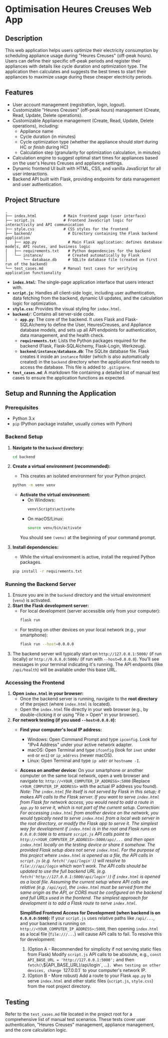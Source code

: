 # Optimisation Heures Creuses Web App

## Description
This web application helps users optimize their electricity consumption by scheduling appliance usage during "Heures Creuses" (off-peak hours). Users can define their specific off-peak periods and register their appliances with details like cycle duration and optimization type. The application then calculates and suggests the best times to start their appliances to maximize usage during these cheaper electricity periods.

## Features
*   User account management (registration, login, logout).
*   Customizable "Heures Creuses" (off-peak hours) management (Create, Read, Update, Delete operations).
*   Customizable Appliance management (Create, Read, Update, Delete operations), including:
    *   Appliance name
    *   Cycle duration (in minutes)
    *   Cycle optimization type (whether the appliance should *start* during HC or *finish* during HC)
    *   Calculation step (granularity for optimization calculation, in minutes)
*   Calculation engine to suggest optimal start times for appliances based on the user's Heures Creuses and appliance settings.
*   Dynamic frontend UI built with HTML, CSS, and vanilla JavaScript for all user interactions.
*   Backend API built with Flask, providing endpoints for data management and user authentication.

## Project Structure
```
.
├── index.html            # Main frontend page (user interface)
├── script.js             # Frontend JavaScript logic for interactivity and API communication
├── style.css             # CSS styles for the frontend
├── backend/                # Directory containing the Flask backend application
│   ├── app.py              # Main Flask application: defines database models, API routes, and business logic
│   ├── requirements.txt    # Python dependencies for the backend
│   └── instance/           # Created automatically by Flask
│       └── database.db     # SQLite database file (created on first run of the backend)
└── test_cases.md         # Manual test cases for verifying application functionality
```

*   **`index.html`**: The single-page application interface that users interact with.
*   **`script.js`**: Handles all client-side logic, including user authentication, data fetching from the backend, dynamic UI updates, and the calculation logic for optimization.
*   **`style.css`**: Provides the visual styling for `index.html`.
*   **`backend/`**: Contains all server-side code.
    *   **`app.py`**: The core of the backend. It uses Flask and Flask-SQLAlchemy to define the User, HeuresCreuses, and Appliance database models, and sets up all API endpoints for authentication, data management, and the health check.
    *   **`requirements.txt`**: Lists the Python packages required for the backend (Flask, Flask-SQLAlchemy, Flask-Login, Werkzeug).
    *   **`backend/instance/database.db`**: The SQLite database file. Flask creates it inside an `instance` folder (which is also automatically created) in the `backend` directory when the application first needs to access the database. This file is added to `.gitignore`.
*   **`test_cases.md`**: A markdown file containing a detailed list of manual test cases to ensure the application functions as expected.

## Setup and Running the Application

### Prerequisites
*   Python 3.x
*   `pip` (Python package installer, usually comes with Python)

### Backend Setup
1.  **Navigate to the `backend` directory:**
    ```bash
    cd backend
    ```
2.  **Create a virtual environment (recommended):**
    *   This creates an isolated environment for your Python project.
    ```bash
    python -m venv venv
    ```
    *   **Activate the virtual environment:**
        *   On Windows:
            ```bash
            venv\Scripts\activate
            ```
        *   On macOS/Linux:
            ```bash
            source venv/bin/activate
            ```
        You should see `(venv)` at the beginning of your command prompt.

3.  **Install dependencies:**
    *   While the virtual environment is active, install the required Python packages.
    ```bash
    pip install -r requirements.txt
    ```

### Running the Backend Server
1.  Ensure you are in the `backend` directory and the virtual environment (`venv`) is activated.
2.  **Start the Flask development server:**
    *   For local development (server accessible only from your computer):
        ```bash
        flask run
        ```
    *   For testing on other devices on your local network (e.g., your smartphone):
        ```bash
        flask run --host=0.0.0.0
        ```
3.  The backend server will typically start on `http://127.0.0.1:5000/` (if run locally) or `http://0.0.0.0:5000/` (if run with `--host=0.0.0.0`). You'll see messages in your terminal indicating it's running. The API endpoints (like `/api/health`) will be available under this base URL.

### Accessing the Frontend
1.  **Open `index.html` in your browser:**
    *   Once the backend server is running, navigate to the **root directory** of the project (where `index.html` is located).
    *   Open the `index.html` file directly in your web browser (e.g., by double-clicking it or using "File > Open" in your browser).
2.  **For network testing (if you used `--host=0.0.0.0`):**
    *   **Find your computer's local IP address:**
        *   Windows: Open Command Prompt and type `ipconfig`. Look for "IPv4 Address" under your active network adapter.
        *   macOS: Open Terminal and type `ifconfig` (look for `inet` under `en0` or `en1`) or `ip_address` (newer macOS).
        *   Linux: Open Terminal and type `ip addr` or `hostname -I`.
    *   **Access on another device:** On your smartphone or another computer on the same local network, open a web browser and navigate to:
        `http://<YOUR_COMPUTER_IP_ADDRESS>:5000`
        (Replace `<YOUR_COMPUTER_IP_ADDRESS>` with the actual IP address you found).
        *Note: The `index.html` file itself is not served by Flask in this setup; it makes API calls to the Flask server. If you want to serve `index.html` from Flask for network access, you would need to add a route in `app.py` to serve it, which is not part of the current setup.*
        *Correction: For accessing `index.html` from another device on the network, you would typically need to serve `index.html` from a local web server in the root directory, or modify the Flask app to serve it. The simplest way for development if `index.html` is in the root and Flask runs on `0.0.0.0:5000` is to ensure `script.js` API calls point to `http://<YOUR_COMPUTER_IP_ADDRESS>:5000/api/...` and then open `index.html` locally on the testing device or share it somehow. The provided Flask setup does not serve `index.html`.*
        *For the purpose of this project where `index.html` is opened as a file, the API calls in `script.js` (e.g. `fetch('/api/login')`) will resolve to `file:///api/login` which won't work. The API calls should be updated to use the full backend URL (e.g. `fetch('http://127.0.0.1:5000/api/login')`) if `index.html` is opened as a local file.*
        *Assuming the current setup where API calls are relative (e.g. `/api/xyz`), the `index.html` must be served from the same origin as the API, or CORS must be configured on the backend and full URLs used in the frontend. The simplest approach for development is to add a Flask route to serve `index.html`.*

        **Simplified Frontend Access for Development (when backend is on `0.0.0.0:5000`):**
        If your `script.js` uses relative paths like `/api/...`, and your backend is running on `http://<YOUR_COMPUTER_IP_ADDRESS>:5000`, then opening `index.html` as a local file (`file:///...`) will cause API calls to fail.
        To resolve this for development:
        1. (Option A - Recommended for simplicity if not serving static files from Flask) Modify `script.js` API calls to be absolute, e.g., `const API_BASE_URL = 'http://127.0.0.1:5000';` and then `fetch(\`\${API_BASE_URL}/api/login\`, ...)`. When testing on other devices, change `127.0.0.1` to your computer's network IP.
        2. (Option B - More robust) Add a route to your Flask `app.py` to serve `index.html` and other static files (`script.js`, `style.css`) from the root project directory.

## Testing
Refer to the `test_cases.md` file located in the project root for a comprehensive list of manual test scenarios. These tests cover user authentication, "Heures Creuses" management, appliance management, and the core calculation logic.
